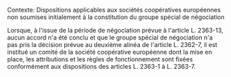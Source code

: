 Contexte: Dispositions applicables aux sociétés coopératives européennes non soumises initialement à la constitution du groupe spécial de négociation

Lorsque, à l'issue de la période de négociation prévue à l'article L. 2363-13, aucun accord n'a été conclu et que le groupe spécial de négociation n'a pas pris la décision prévue au deuxième alinéa de l'article L. 2362-7, il est institué un comité de la société coopérative européenne dont la mise en place, les attributions et les règles de fonctionnement sont fixées conformément aux dispositions des articles L. 2363-1 à L. 2363-7.